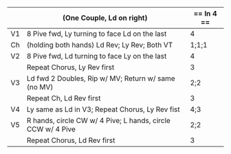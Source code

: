 ||(One Couple, Ld on right) | == In 4 == |
|-----|----|-----|
|V1| 8 Pive fwd, Ly turning to face Ld on the last |4|
|Ch| (holding both hands) Ld Rev; Ly Rev; Both VT |1;1;1|
|V2| 8 Pive fwd, Ld turning to face Ly on the last |4|
||Repeat Chorus, Ly Rev first |3|
|V3| Ld fwd 2 Doubles, Rip w/ MV; Return w/ same (no MV) |2;2|
||Repeat Ch, Ld Rev first |3|
|V4| Ly same as Ld in V3; Repeat Chorus, Ly Rev fist |4;3|
|V5| R hands, circle CW w/ 4 Pive; L hands, circle CCW w/ 4 Pive |2;2|
||Repeat Chorus, Ld Rev first|3|
